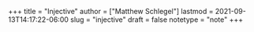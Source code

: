 +++
title = "Injective"
author = ["Matthew Schlegel"]
lastmod = 2021-09-13T14:17:22-06:00
slug = "injective"
draft = false
notetype = "note"
+++
